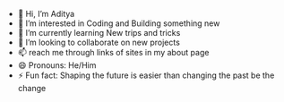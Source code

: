 - 👋 Hi, I’m Aditya
- 👀 I’m interested in Coding and Building something new
- 🌱 I’m currently learning New trips and tricks
- 💞️ I’m looking to collaborate on new projects 
- 📫 reach me through links of sites in my about page
- 😄 Pronouns: He/Him
- ⚡ Fun fact: Shaping the future is easier than changing the past be the change 

<!---
Meet-Aditya/Meet-Aditya is a ✨ special ✨ repository because its `README.md` (this file) appears on your GitHub profile.
You can click the Preview link to take a look at your changes.
--->
